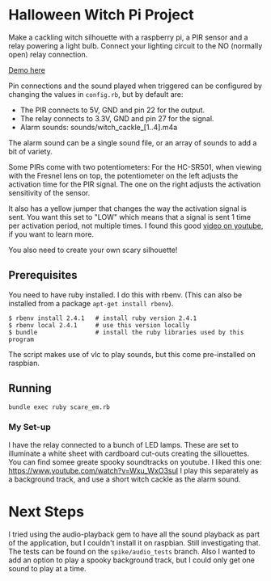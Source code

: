 # Halloween Witch Pi Project

Make a cackling witch silhouette with a raspberry pi, a PIR sensor and a relay
powering a light bulb. Connect your lighting circuit to the NO (normally open)
relay connection.

[Demo here](https://www.reddit.com/r/raspberry_pi/comments/dl8a2b/i_made_a_spooky_cackling_witch_for_halloween_with/)

Pin connections and the sound played when triggered can be configured by
changing the values in `config.rb`, but by default are:

* The PIR connects to 5V, GND and pin 22 for the output.
* The relay connects to 3.3V, GND and pin 27 for the signal.
* Alarm sounds: sounds/witch_cackle_[1..4].m4a

The alarm sound can be a single sound file, or an array of sounds to add a bit
of variety.

Some PIRs come with two potentiometers: For the HC-SR501, when viewing with the
Fresnel lens on top, the potentiometer on the left adjusts the activation time
for the PIR signal. The one on the right adjusts the activation sensitivity of
the sensor.

It also has a yellow jumper that changes the way the activation signal is sent.
You want this set to "LOW" which means that a signal is sent 1 time per
activation period, not multiple times. I found this good [video on
youtube](https://www.youtube.com/watch?v=ZC_sEW3_694), if you want to learn
more.

You also need to create your own scary silhouette!

## Prerequisites

You need to have ruby installed.  I do this with rbenv. (This can also be
installed from a package `apt-get install rbenv`).
```
$ rbenv install 2.4.1   # install ruby version 2.4.1
$ rbenv local 2.4.1     # use this version locally
$ bundle                # install the ruby libraries used by this program
```

The script makes use of vlc to play sounds, but this come pre-installed on
raspbian.

## Running
```
bundle exec ruby scare_em.rb
```

### My Set-up

I have the relay connected to a bunch of LED lamps. These are set to illuminate
a white sheet with cardboard cut-outs creating the sillouettes.
You can find somee greate spooky soundtracks on youtube. I liked this one:
https://www.youtube.com/watch?v=Wxu_WxO3suI
I play this separately as a background track, and use a short witch cackle as
the alarm sound.

# Next Steps

I tried using the audio-playback gem to have all the sound playback as part of
the application, but I couldn't install it on raspbian. Still investigating
that.  The tests can be found on the `spike/audio_tests` branch. Also I wanted
to add an option to play a spooky background track, but I could only get one
sound to play at a time.
